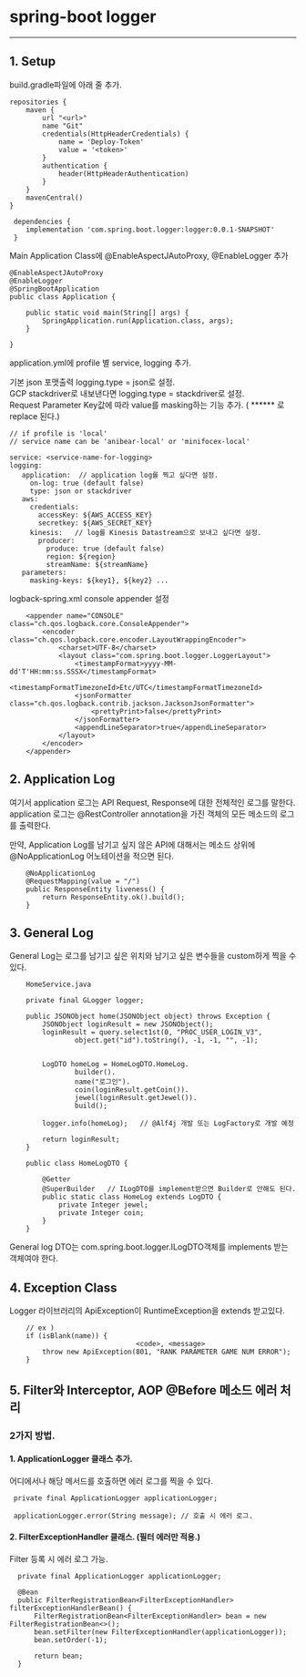 
#  spring-boot logger 
***
## 1. Setup


build.gradle파일에 아래 줄 추가.
``` 
repositories {
    maven {
        url "<url>"
        name "Git"
        credentials(HttpHeaderCredentials) {
            name = 'Deploy-Token'
            value = '<token>'
        }
        authentication {
            header(HttpHeaderAuthentication)
        }
    }
    mavenCentral()
}
 
 dependencies {  
    implementation 'com.spring.boot.logger:logger:0.0.1-SNAPSHOT'
 }
```

Main Application Class에 @EnableAspectJAutoProxy, @EnableLogger 추가
```
@EnableAspectJAutoProxy
@EnableLogger
@SpringBootApplication
public class Application {

    public static void main(String[] args) {
        SpringApplication.run(Application.class, args);
    }

}
```

application.yml에 profile 별 service, logging 추가.
   
기본 json 포맷출력 logging.type = json로 설정.   
GCP stackdriver로 내보낸다면 logging.type = stackdriver로 설정.  
Request Parameter Key값에 따라 value를 masking하는 기능 추가. ( ****** 로 replace 된다.)
```
// if profile is 'local'
// service name can be 'anibear-local' or 'minifocex-local'

service: <service-name-for-logging>
logging:
   application:  // application log를 찍고 싶다면 설정.
     on-log: true (default false)
     type: json or stackdriver  
   aws:
     credentials:
       accessKey: ${AWS_ACCESS_KEY}
       secretkey: ${AWS_SECRET_KEY}
     kinesis:   // log를 Kinesis Datastream으로 보내고 싶다면 설정.
       producer:
         produce: true (default false)
         region: ${region}
         streamName: ${streamName}
   parameters:
     masking-keys: ${key1}, ${key2} ...

```

  
logback-spring.xml console appender 설정
```
    <appender name="CONSOLE" class="ch.qos.logback.core.ConsoleAppender">
        <encoder class="ch.qos.logback.core.encoder.LayoutWrappingEncoder">
            <charset>UTF-8</charset>
            <layout class="com.spring.boot.logger.LoggerLayout">
                <timestampFormat>yyyy-MM-dd'T'HH:mm:ss.SSSX</timestampFormat>
                <timestampFormatTimezoneId>Etc/UTC</timestampFormatTimezoneId>
                <jsonFormatter class="ch.qos.logback.contrib.jackson.JacksonJsonFormatter">
                    <prettyPrint>false</prettyPrint>
                </jsonFormatter>
                <appendLineSeparator>true</appendLineSeparator>
            </layout>
        </encoder>
    </appender>
```

## 2. Application Log

 여기서 application 로그는 API Request, Response에 대한 전체적인 로그를 말한다.  
 application 로그는 @RestController annotation을 가진 객체의 모든 메소드의 로그를 출력한다.

만약, Application Log를 남기고 싶지 않은 API에 대해서는 메소드 상위에 @NoApplicationLog 어노테이션을 적으면 된다.

```
    @NoApplicationLog
    @RequestMapping(value = "/")
    public ResponseEntity liveness() {
        return ResponseEntity.ok().build();
    }
```


## 3. General Log

General Log는 로그를 남기고 싶은 위치와 남기고 싶은 변수들을 custom하게 찍을 수 있다.  

```
    HomeService.java
    
    private final GLogger logger;
    
    public JSONObject home(JSONObject object) throws Exception {
        JSONObject loginResult = new JSONObject();
        loginResult = query.select1st(0, "PROC_USER_LOGIN_V3",
                object.get("id").toString(), -1, -1, "", -1);


        LogDTO homeLog = HomeLogDTO.HomeLog.
                builder().
                name("로그인").
                coin(loginResult.getCoin()).
                jewel(loginResult.getJewel()).
                build();

        logger.info(homeLog);   // @Alf4j 개발 또는 LogFactory로 개발 예정
        
        return loginResult;
    }
```
```
    public class HomeLogDTO {
    
        @Getter
        @SuperBuilder   // ILogDTO를 implement받으면 Builder로 안해도 된다.
        public static class HomeLog extends LogDTO {
            private Integer jewel;
            private Integer coin;
        }
    }
```

General log DTO는 com.spring.boot.logger.ILogDTO객체를 implements 받는 객체여야 한다.


## 4. Exception Class

Logger 라이브러리의 ApiException이 RuntimeException을 extends 받고있다.

``` 
    // ex )
    if (isBlank(name)) {
                               <code>, <message>
        throw new ApiException(801, "RANK PARAMETER GAME NUM ERROR");
    }
```

## 5. Filter와 Interceptor, AOP @Before 메소드 에러 처리


### 2가지 방법.  
  

#### 1. ApplicationLogger 클래스 추가.  
  
어디에서나 해당 메서드를 호출하면 에러 로그를 찍을 수 있다.
```
 private final ApplicationLogger applicationLogger;
 
 applicationLogger.error(String message); // 호출 시 에러 로그.
```
  
    
#### 2. FilterExceptionHandler 클래스. (필터 에러만 적용.)

Filter 등록 시 에러 로그 가능.
```
  private final ApplicationLogger applicationLogger;

  @Bean
  public FilterRegistrationBean<FilterExceptionHandler> filterExceptionHandlerBean() {
      FilterRegistrationBean<FilterExceptionHandler> bean = new FilterRegistrationBean<>();
      bean.setFilter(new FilterExceptionHandler(applicationLogger));
      bean.setOrder(-1);

      return bean;
  }

```
